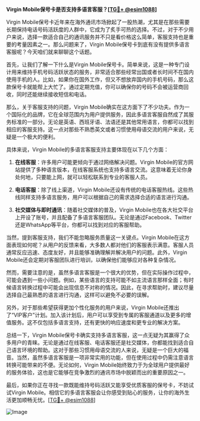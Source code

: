 **Virgin Mobile保号卡是否支持多语言客服？[[TG💪+ @esim1088](https://t.me/s/esim1088)]**

Virgin Mobile保号卡近年来在海外通讯市场掀起了一股热潮，尤其是在那些需要长期保持电话号码活跃度的人群中，它成为了炙手可热的选择。不过，对于不少用户来说，选择一款适合自己的通讯服务并不只是看价格这么简单，客服支持也是重要的考量因素之一。那么问题来了，Virgin Mobile保号卡到底有没有提供多语言客服呢？今天咱们就来聊聊这个话题。

首先，让我们了解一下什么是Virgin Mobile保号卡。简单来说，这是一种专门设计用来维持手机号码活跃状态的服务，非常适合那些经常出国或者长时间不在国内使用手机的人。比如，如果你在国外工作，但又不想放弃国内的手机号码，那么这款保号卡就能帮上大忙了。通过定期充值，你可以确保你的号码不会被运营商回收，同时还能继续接收短信和电话。

那么，关于客服支持的问题，Virgin Mobile确实在这方面下了不少功夫。作为一个国际化的品牌，它在全球范围内为用户提供服务，因此多语言客服自然成了其服务标准的一部分。无论是英语、西班牙语、法语还是其他常用语言，你都可以找到相应的客服支持。这一点对那些不熟悉英文或者习惯使用母语交流的用户来说，无疑是一个极大的便利。

具体来说，Virgin Mobile的多语言客服支持主要体现在以下几个方面：

1. **在线客服**：许多用户可能更倾向于通过网络解决问题。Virgin Mobile的官方网站提供了多种语言版本，在线客服系统也支持多语言交流。这意味着无论你身处何地，只要能上网，就可以轻松联系到专业的客服人员。

2. **电话客服**：除了线上渠道，Virgin Mobile还设有传统的电话客服热线。这些热线同样支持多语言服务，用户可以根据自己的需求选择合适的语言进行沟通。

3. **社交媒体与即时通讯**：随着社交媒体的普及，Virgin Mobile也在各大社交平台上开设了账号，并且配备了多语言客服团队。无论是通过Facebook、Twitter还是WhatsApp等平台，你都可以找到对应的客服帮助。

当然，提到客服支持，我们不能忽略服务质量这一关键点。Virgin Mobile在这方面表现如何呢？从用户的反馈来看，大多数人都对他们的客服表示满意。客服人员通常反应迅速、态度友好，并且能够准确理解并解决用户的问题。此外，Virgin Mobile还会定期对客服团队进行培训，以确保他们能够应对各种复杂情况。

然而，需要注意的是，虽然多语言客服是一个很大的优势，但在实际操作过程中，可能会遇到一些小问题。例如，某些语言的支持可能不如主流语言那样全面；有时候语言转换过程中可能会出现信息不对称的情况。因此，在寻求帮助时，建议尽量选择自己最熟悉的语言进行沟通，这样可以避免不必要的误解。

另外，对于那些希望获得更加个性化服务的用户来说，Virgin Mobile还推出了“VIP客户”计划。加入该计划后，用户可以享受到专属的客服通道以及更多的增值服务。这不仅包括多语言支持，还有更快的响应速度和更专业的解决方案。

总结一下，Virgin Mobile保号卡确实支持多语言客服，这一点无疑为其赢得了众多用户的青睐。无论是通过在线客服、电话客服还是社交媒体，你都能找到适合自己语言环境的帮助。这对于那些习惯用母语交流的人来说，无疑是一个巨大的福音。当然，虽然多语言客服是一项非常实用的功能，但在使用过程中仍需注意语言转换可能带来的不便。无论如何，Virgin Mobile始终致力于为全球用户提供最好的服务体验，这也是它能够在竞争激烈的通讯市场中脱颖而出的重要原因之一。

最后，如果你正在寻找一款既能维持号码活跃又能享受优质客服的保号卡，不妨试试Virgin Mobile。相信它的多语言客服会让你感受到贴心的服务，让你的海外生活更加顺畅无忧。[[TG💪+ @esim1088](https://t.me/s/esim1088)]

![Image](https://i.postimg.cc/4NQfJmqS/Snipaste-2025-05-13-00-14-12.png)
